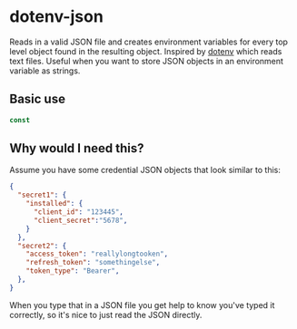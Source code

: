 # dotenv-json

Reads in a valid JSON file and creates environment variables for every top level object found in the resulting object. Inspired by [dotenv](https://github.com/motdotla/dotenv) which reads text files. Useful when you want to store JSON objects in an environment variable as strings. 

## Basic use
```javascript
const 
```

## Why would I need this?

Assume you have some credential JSON objects that look similar to this:
```JSON
{
  "secret1": {
    "installed": {
      "client_id": "123445",
      "client_secret":"5678",
    }
  },
  "secret2": {
    "access_token": "reallylongtooken",
    "refresh_token": "somethingelse",
    "token_type": "Bearer",
  },
}
```
When you type that in a JSON file you get help to know you've typed it correctly, so it's nice to just read the JSON directly. 